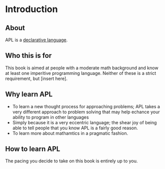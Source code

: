 Introduction
============

About
------

APL is a [declarative language](http://en.wikipedia.org/wiki/Declarative_programming).

Who this is for
---------------
This book is aimed at people with a moderate math background and know at least one imperitive programming language. Neither of these is a strict requirement, but [insert here].

Why learn APL
-------------
  - To learn a new thought process for approaching problems; APL takes a very different approach to problem solving that may help echance your ability to program in other languages
  - Simply because it is a very eccentric language; the shear joy of being able to tell people that you know APL is a fairly good reason.
  - To learn more about mathamtics in a pragmatic fashion.


How to learn APL
----------------

The pacing you decide to take on this book is entirely up to you. 


